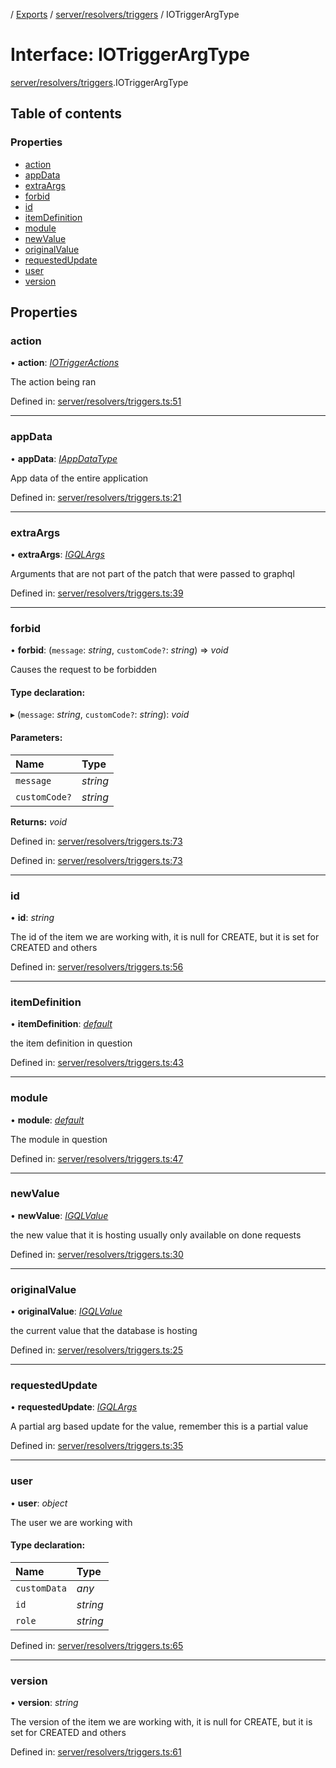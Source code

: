 [](../README.md) / [Exports](../modules.md) / [server/resolvers/triggers](../modules/server_resolvers_triggers.md) / IOTriggerArgType

# Interface: IOTriggerArgType

[server/resolvers/triggers](../modules/server_resolvers_triggers.md).IOTriggerArgType

## Table of contents

### Properties

- [action](server_resolvers_triggers.iotriggerargtype.md#action)
- [appData](server_resolvers_triggers.iotriggerargtype.md#appdata)
- [extraArgs](server_resolvers_triggers.iotriggerargtype.md#extraargs)
- [forbid](server_resolvers_triggers.iotriggerargtype.md#forbid)
- [id](server_resolvers_triggers.iotriggerargtype.md#id)
- [itemDefinition](server_resolvers_triggers.iotriggerargtype.md#itemdefinition)
- [module](server_resolvers_triggers.iotriggerargtype.md#module)
- [newValue](server_resolvers_triggers.iotriggerargtype.md#newvalue)
- [originalValue](server_resolvers_triggers.iotriggerargtype.md#originalvalue)
- [requestedUpdate](server_resolvers_triggers.iotriggerargtype.md#requestedupdate)
- [user](server_resolvers_triggers.iotriggerargtype.md#user)
- [version](server_resolvers_triggers.iotriggerargtype.md#version)

## Properties

### action

• **action**: [*IOTriggerActions*](../enums/server_resolvers_triggers.iotriggeractions.md)

The action being ran

Defined in: [server/resolvers/triggers.ts:51](https://github.com/onzag/itemize/blob/55e63f2c/server/resolvers/triggers.ts#L51)

___

### appData

• **appData**: [*IAppDataType*](server.iappdatatype.md)

App data of the entire application

Defined in: [server/resolvers/triggers.ts:21](https://github.com/onzag/itemize/blob/55e63f2c/server/resolvers/triggers.ts#L21)

___

### extraArgs

• **extraArgs**: [*IGQLArgs*](gql_querier.igqlargs.md)

Arguments that are not part of the patch that were passed to graphql

Defined in: [server/resolvers/triggers.ts:39](https://github.com/onzag/itemize/blob/55e63f2c/server/resolvers/triggers.ts#L39)

___

### forbid

• **forbid**: (`message`: *string*, `customCode?`: *string*) => *void*

Causes the request to be forbidden

#### Type declaration:

▸ (`message`: *string*, `customCode?`: *string*): *void*

#### Parameters:

Name | Type |
:------ | :------ |
`message` | *string* |
`customCode?` | *string* |

**Returns:** *void*

Defined in: [server/resolvers/triggers.ts:73](https://github.com/onzag/itemize/blob/55e63f2c/server/resolvers/triggers.ts#L73)

Defined in: [server/resolvers/triggers.ts:73](https://github.com/onzag/itemize/blob/55e63f2c/server/resolvers/triggers.ts#L73)

___

### id

• **id**: *string*

The id of the item we are working with, it is null for
CREATE, but it is set for CREATED and others

Defined in: [server/resolvers/triggers.ts:56](https://github.com/onzag/itemize/blob/55e63f2c/server/resolvers/triggers.ts#L56)

___

### itemDefinition

• **itemDefinition**: [*default*](../classes/base_root_module_itemdefinition.default.md)

the item definition in question

Defined in: [server/resolvers/triggers.ts:43](https://github.com/onzag/itemize/blob/55e63f2c/server/resolvers/triggers.ts#L43)

___

### module

• **module**: [*default*](../classes/base_root_module.default.md)

The module in question

Defined in: [server/resolvers/triggers.ts:47](https://github.com/onzag/itemize/blob/55e63f2c/server/resolvers/triggers.ts#L47)

___

### newValue

• **newValue**: [*IGQLValue*](gql_querier.igqlvalue.md)

the new value that it is hosting usually only available
on done requests

Defined in: [server/resolvers/triggers.ts:30](https://github.com/onzag/itemize/blob/55e63f2c/server/resolvers/triggers.ts#L30)

___

### originalValue

• **originalValue**: [*IGQLValue*](gql_querier.igqlvalue.md)

the current value that the database is hosting

Defined in: [server/resolvers/triggers.ts:25](https://github.com/onzag/itemize/blob/55e63f2c/server/resolvers/triggers.ts#L25)

___

### requestedUpdate

• **requestedUpdate**: [*IGQLArgs*](gql_querier.igqlargs.md)

A partial arg based update for the value, remember this is a partial
value

Defined in: [server/resolvers/triggers.ts:35](https://github.com/onzag/itemize/blob/55e63f2c/server/resolvers/triggers.ts#L35)

___

### user

• **user**: *object*

The user we are working with

#### Type declaration:

Name | Type |
:------ | :------ |
`customData` | *any* |
`id` | *string* |
`role` | *string* |

Defined in: [server/resolvers/triggers.ts:65](https://github.com/onzag/itemize/blob/55e63f2c/server/resolvers/triggers.ts#L65)

___

### version

• **version**: *string*

The version of the item we are working with, it is null for
CREATE, but it is set for CREATED and others

Defined in: [server/resolvers/triggers.ts:61](https://github.com/onzag/itemize/blob/55e63f2c/server/resolvers/triggers.ts#L61)
